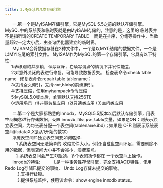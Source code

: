 ```yaml
---
title: 3.MySql的几类存储引擎
---
```


 &nbsp;&nbsp; &nbsp;&nbsp;
 一.第一个是MyISAM存储引擎，它是MySQL 5.5之前的默认存储引擎。MySQL中的系统表和临时表就是由MyISAM存储的，注意的是，这里的
临时表并不是指所谓的CREATE TEMPORARY TABLE ，而是在排序，分组等操作中，当数量超过一定大小后，由查询优化器建立的临时表。
 <br/>
  &nbsp;&nbsp; &nbsp;&nbsp;
 	MyISAM会将数据存储在2种文件中，一个是以MYD结尾的数据文件，一个是以MYI结尾的索引文件。
 	MyISAM作为MySQL的第一个存储引擎，它具有以下特性:<br/>
 	&nbsp;&nbsp; &nbsp;&nbsp;1:表级别的共享锁，读写互斥，在读写混合的情况下并发性能差。<br/>
 	&nbsp;&nbsp; &nbsp;&nbsp;2:对意外关闭的表进行修复，可能导致数据丢失。
 	检查表命令:check table name ; 修复表命令:repair table tablename； <br/>
 	&nbsp;&nbsp; &nbsp;&nbsp;3:支持全文索引，支持text,blob的前缀索引。<br/>
 	&nbsp;&nbsp; &nbsp;&nbsp;4:支持压缩，使用myisampack命令压缩<br/>
 	&nbsp;&nbsp; &nbsp;&nbsp;5:MySQL5.0版本后，单表默认支持256TB<br/>
 	&nbsp;&nbsp; &nbsp;&nbsp;6:适用场景（1)非事务型应用（2)只读类应用 (3)空间类应用
 <br/>



 &nbsp;&nbsp; &nbsp;&nbsp;
 二.第二个是大家都熟悉的Innodb，MySQL5.5版本以后默认存储引擎，用表空间概念进行存储数据，设置
innodb_file_per_table变量，如果是ON：则表示独立表空间，为每张表分配一个表空间(tablename.ibd)；如果是
OFF:则表示系统表空间(ibdataX,X是从1开始的数字)
 <br/>
 &nbsp;&nbsp; &nbsp;&nbsp;
 系统表空间和独立表空间要如何选择:<br/>
 &nbsp;&nbsp; &nbsp;&nbsp;&nbsp;&nbsp;&nbsp;&nbsp;1.系统表空间无法简单的
收缩文件大小。例如:当磁盘空间不足，需要删除不用的数据，但表空间大小并不会减小，浪费空间。
 <br/>
 &nbsp;&nbsp; &nbsp;&nbsp;&nbsp;&nbsp;&nbsp;&nbsp;2.系统表空间会产生IO瓶颈，多个表的操作都在
一个表空间上操作。
 <br/>
  &nbsp;&nbsp; &nbsp;&nbsp;
  Innodb的特性:
  &nbsp;&nbsp; &nbsp;&nbsp;&nbsp;&nbsp;&nbsp;&nbsp;
  1.是一种事务性存储引擎，完全支持ACID特性，使用Redo Log存储已提交的事物，
 Undo Log存储未提交的事物。
  <br/>&nbsp;&nbsp; &nbsp;&nbsp;&nbsp;&nbsp;&nbsp;&nbsp;
  2.支持行级锁。
  <br/>&nbsp;&nbsp; &nbsp;&nbsp;&nbsp;&nbsp;&nbsp;&nbsp;
  3.提供系统监控，使用该命令：show engine innodb status。
 <br/>
 &nbsp;&nbsp; &nbsp;&nbsp;
 <br/> &nbsp;&nbsp; &nbsp;&nbsp;
 <br/>&nbsp;&nbsp; &nbsp;&nbsp;
 <br/>&nbsp;&nbsp; &nbsp;&nbsp;
 
 





